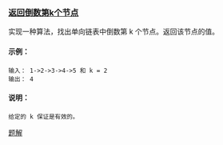 ### [返回倒数第k个节点](https://leetcode-cn.com/problems/kth-node-from-end-of-list-lcci/)

实现一种算法，找出单向链表中倒数第 k 个节点。返回该节点的值。

#### 示例：
```
输入： 1->2->3->4->5 和 k = 2
输出： 4
```

#### 说明：
```
给定的 k 保证是有效的。
```

[题解](https://github.com/WavyPeng/happy-together/blob/main/ctci/p02/src/main/java/com/ctci/solution/p02/Solution02.java)
